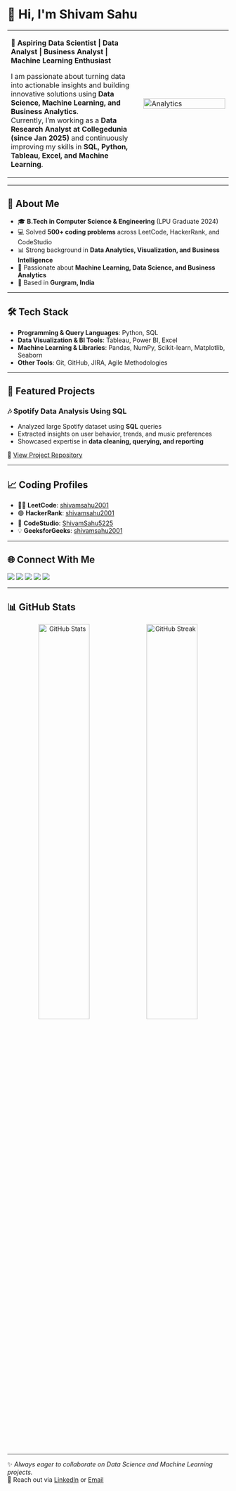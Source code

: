 <!-- Header Section -->
<h1 align="left">👋 Hi, I'm Shivam Sahu</h1>

<table>
<tr>
<td width="60%">
  
🌟 <b>Aspiring Data Scientist | Data Analyst | Business Analyst | Machine Learning Enthusiast</b>  

I am passionate about turning data into actionable insights and building innovative solutions using **Data Science, Machine Learning, and Business Analytics**.  
Currently, I’m working as a **Data Research Analyst at Collegedunia (since Jan 2025)** and continuously improving my skills in **SQL, Python, Tableau, Excel, and Machine Learning**.  

</td>
<td width="40%">
  
<img alt="Analytics" width="100%" src="https://media.giphy.com/media/f3iwJFOVOwuy7K6FFw/giphy.gif" />

</td>
</tr>
</table>

---

## 🔹 About Me  
- 🎓 **B.Tech in Computer Science & Engineering** (LPU Graduate 2024)  
- 💻 Solved **500+ coding problems** across LeetCode, HackerRank, and CodeStudio  
- 📊 Strong background in **Data Analytics, Visualization, and Business Intelligence**  
- 🚀 Passionate about **Machine Learning, Data Science, and Business Analytics**  
- 📍 Based in **Gurgram, India**  

---

## 🛠️ Tech Stack  

- **Programming & Query Languages**: Python, SQL  
- **Data Visualization & BI Tools**: Tableau, Power BI, Excel  
- **Machine Learning & Libraries**: Pandas, NumPy, Scikit-learn, Matplotlib, Seaborn  
- **Other Tools**: Git, GitHub, JIRA, Agile Methodologies  

---

## 📌 Featured Projects  

### 🎶 Spotify Data Analysis Using SQL  
- Analyzed large Spotify dataset using **SQL** queries  
- Extracted insights on user behavior, trends, and music preferences  
- Showcased expertise in **data cleaning, querying, and reporting**  

🔗 [View Project Repository](https://github.com/shivamsahu2001)  

---

## 📈 Coding Profiles  

- 🧑‍💻 **LeetCode**: [shivamsahu2001](https://leetcode.com/u/shivamsahu2001)  
- 🟢 **HackerRank**: [shivamsahu2001](https://www.hackerrank.com/profile/shivamsahu2001)  
- 🎯 **CodeStudio**: [ShivamSahu5225](https://www.naukri.com/code360/profile/ShivamSahu5225)  
- 💡 **GeeksforGeeks**: [shivamsahu2001](https://www.geeksforgeeks.org/user/shivamsahu2001)  

---

## 🌐 Connect With Me  

<p align="left">
<a href="https://www.linkedin.com/in/shivamsahu2001" target="_blank"><img src="https://img.shields.io/badge/-LinkedIn-blue?logo=linkedin&logoColor=white" /></a>
<a href="https://github.com/shivamsahu2001" target="_blank"><img src="https://img.shields.io/badge/-GitHub-black?logo=github&logoColor=white" /></a>
<a href="https://x.com/shivamsahu2001" target="_blank"><img src="https://img.shields.io/badge/-Twitter-1DA1F2?logo=twitter&logoColor=white" /></a>
<a href="https://www.facebook.com/shivamsahu5225" target="_blank"><img src="https://img.shields.io/badge/-Facebook-1877F2?logo=facebook&logoColor=white" /></a>
<a href="https://www.instagram.com/shivam_sahu5225" target="_blank"><img src="https://img.shields.io/badge/-Instagram-E4405F?logo=instagram&logoColor=white" /></a>
</p>  

---

## 📊 GitHub Stats  

<p align="center">
  <img src="https://github-readme-stats.vercel.app/api?username=shivamsahu2001&show_icons=true&theme=radical" alt="GitHub Stats" width="48%" />
  <img src="https://github-readme-streak-stats.herokuapp.com/?user=shivamsahu2001&theme=radical" alt="GitHub Streak" width="48%" />
</p>  

---

✨ *Always eager to collaborate on Data Science and Machine Learning projects.*  
📩 Reach out via [LinkedIn](https://www.linkedin.com/in/shivamsahu2001) or [Email](mailto:shivamsahu2001@gmail.com)  
